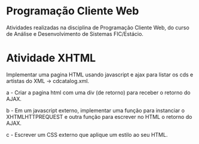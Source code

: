 Programação Cliente Web
=======================

Atividades realizadas na disciplina de Programação Cliente Web, do curso de Análise e Desenvolvimento de Sistemas FIC/Estácio.

Atividade XHTML
===============

Implementar uma pagina HTML usando javascript e ajax para listar os cds e artistas do XML -> cdcatalog.xml.

a - Criar a pagina html com uma div (de retorno) para receber o retorno do AJAX.

b - Em um javascript externo, implementar uma função para instanciar o XHTMLHTTPREQUEST e outra função para escrever no HTML o retorno do AJAX.

c - Escrever um CSS externo que aplique um estilo ao seu HTML.

